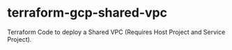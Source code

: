 # terraform-gcp-shared-vpc
Terraform Code to deploy a Shared VPC (Requires Host Project and Service Project).
